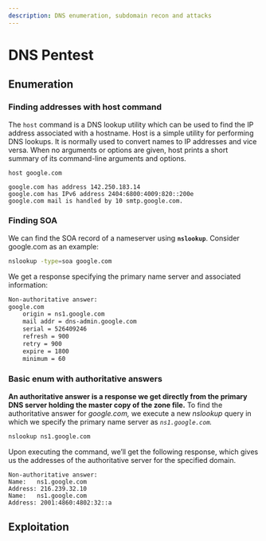 ```yaml
---
description: DNS enumeration, subdomain recon and attacks
---
```


# DNS Pentest

## Enumeration

### Finding addresses with host command

The `host` command is a DNS lookup utility which can be used to find the IP address associated with a hostname. Host is a simple utility for performing DNS lookups. It is normally used to convert names to IP addresses and vice versa. When no arguments or options are given, host prints a short summary of its command-line arguments and options.

```
host google.com
```

```
google.com has address 142.250.183.14
google.com has IPv6 address 2404:6800:4009:820::200e
google.com mail is handled by 10 smtp.google.com.
```

### Finding SOA&#x20;

We can find the SOA record of a nameserver using **`nslookup`**. Consider google.com as an example:&#x20;

```bash
nslookup -type=soa google.com
```

We get a response specifying the primary name server and associated information:

```bash
Non-authoritative answer:
google.com
	origin = ns1.google.com
	mail addr = dns-admin.google.com
	serial = 526409246
	refresh = 900
	retry = 900
	expire = 1800
	minimum = 60
```

### Basic enum with authoritative answers

**An authoritative answer is a response we get directly from the primary DNS server holding the master copy of the zone file.**  To find the authoritative answer for _google.com,_ we execute a new _nslookup_ query in which we specify the primary name server as _`ns1.google.com`._

```bash
nslookup ns1.google.com
```

Upon executing the command, we’ll get the following response, which gives us the addresses of the authoritative server for the specified domain.

```
Non-authoritative answer:
Name:	ns1.google.com
Address: 216.239.32.10
Name:	ns1.google.com
Address: 2001:4860:4802:32::a
```

## Exploitation

